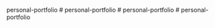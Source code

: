  personal-portfolio
#   p e r s o n a l - p o r t f o l i o  
 #   p e r s o n a l - p o r t f o l i o  
 #   p e r s o n a l - p o r t f o l i o  
 